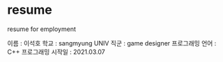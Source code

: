 # resume
resume for employment

이름 : 이석호
학교 : sangmyung UNIV
직군 : game designer
프로그래밍 언어 : C++
프로그래밍 시작일 : 2021.03.07
